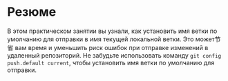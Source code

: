 # Резюме

В этом практическом занятии вы узнали, как установить имя ветки по умолчанию для отправки в имя текущей локальной ветки. Это может节省 вам время и уменьшить риск ошибок при отправке изменений в удаленный репозиторий. Не забудьте использовать команду `git config push.default current`, чтобы установить имя ветки по умолчанию для отправки.
